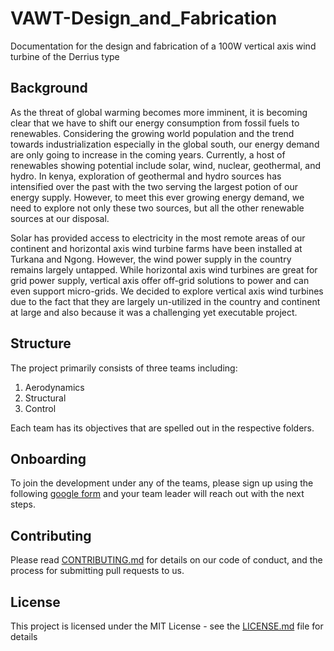 # VAWT-Design_and_Fabrication
Documentation for the design and fabrication of a 100W vertical axis wind turbine of the Derrius type


## Background
As the threat of global warming becomes more imminent, it is becoming clear that we have to shift our energy consumption from fossil fuels to renewables. Considering the growing world population and the trend towards industrialization especially in the global south, our energy demand are only going to increase in the coming years. Currently, a host of renewables showing potential include solar, wind, nuclear, geothermal, and hydro. In kenya, exploration of geothermal and hydro sources has intensified over the past with the two serving the largest potion of our energy supply. However, to meet this ever growing energy demand, we need to explore not only these two sources, but all the other renewable sources at our disposal. 

Solar has provided access to electricity in the most remote areas of our continent and horizontal axis wind turbine farms have been installed at Turkana and Ngong. However, the wind power supply in the country remains largely untapped. While horizontal axis wind turbines are great for grid power supply, vertical axis offer off-grid solutions to power and can even support micro-grids. We decided to explore vertical axis wind turbines due to the fact that they are largely un-utilized in the country and continent at large and also because it was a challenging yet executable project. 


## Structure
The project primarily consists of three teams including:
1. Aerodynamics
2. Structural
3. Control

Each team has its objectives that are spelled out in the respective folders. 


## Onboarding
To join the development under any of the teams, please sign up using the following [google form](https://forms.gle/wArQU3dA9vvxsdT67) and your team leader will reach out with the next steps. 

## Contributing
Please read [CONTRIBUTING.md](https://gist.github.com/PurpleBooth/b24679402957c63ec426) for details on our code of conduct, and the process for submitting pull requests to us.


## License 
This project is licensed under the MIT License - see the [LICENSE.md](https://github.com/JKUATSES/VAWT-Design_and_Fabrication/blob/main/LICENSE) file for details
